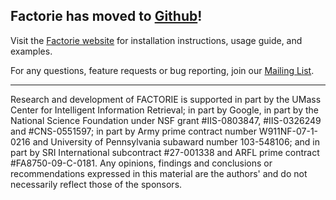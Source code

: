 ## Factorie has moved to [Github](https://github.com/factorie/factorie)! ##

Visit the [Factorie website](http://factorie.cs.umass.edu) for installation instructions, usage guide, and examples.

For any questions, feature requests or bug reporting, join our [Mailing List](https://groups.google.com/a/factorie.cs.umass.edu/group/discuss).


---

Research and development of FACTORIE is supported in part by the UMass Center for Intelligent Information Retrieval; in part by Google, in part by the National Science Foundation under NSF grant #IIS-0803847, #IIS-0326249 and #CNS-0551597; in part by Army prime contract number W911NF-07-1-0216 and University of Pennsylvania subaward number 103-548106; and in part by SRI International subcontract #27-001338 and ARFL prime contract #FA8750-09-C-0181.  Any opinions, findings and conclusions or recommendations expressed in this material are the authors' and do not necessarily reflect those of the sponsors.